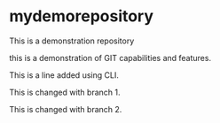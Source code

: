 # mydemorepository
This is a demonstration repository

this is a demonstration of GIT capabilities and features.

This is a line added using CLI.

This is changed with branch 1.

This is changed with branch 2.
